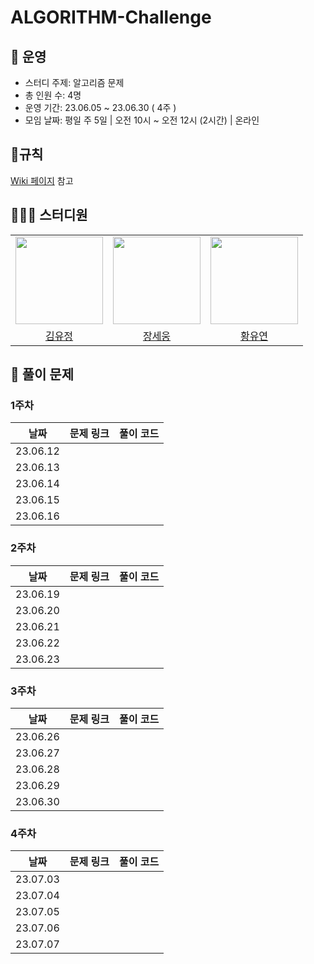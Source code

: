 # ALGORITHM-Challenge
## 👋 운영
- 스터디 주제: 알고리즘 문제
- 총 인원 수: 4명
- 운영 기간: 23.06.05 ~ 23.06.30 ( 4주 )
- 모임 날짜: 평일 주 5일 | 오전 10시 ~ 오전 12시 (2시간) | 온라인

## 📍규칙
[Wiki 페이지](https://github.com/CS-Challenge/ALGORITHM-Challenge/wiki/%EA%B7%9C%EC%B9%99) 참고

## 👩🏻‍💻 스터디원
<table>
    <tr>
        <td height="140px" align="center"><img src="https://avatars.githubusercontent.com/yujung7768903" width="140px" /></td>
        <td height="140px" align="center"><img src="https://avatars.githubusercontent.com/ssosee" width="140px" /></td>
        <td height="140px" align="center"><img src="https://avatars.githubusercontent.com/yoooyeon" width="140px" /></td>
    </tr>
    <tr>
        <td align="center">
          <a href="https://github.com/yujung7768903"> 김유정 </a>
        </td>
        <td align="center">
          <a href="https://github.com/ssosee"> 장세웅 </a>
        </td>
        <td align="center">
          <a href="https://github.com/yoooyeon"> 황유연 </a>
        </td>
    </tr>
</table>

## 📑 풀이 문제

### 1주차
<!-- 문제 링크 셀 데이터 형식: [문제 풀이 플랫폼 | 문제 이름](문제 링크) -->

| 날짜   | 문제 링크                                       | 풀이 코드 |
| ------ | -------------------------------------------- |--------|
| 23.06.12 |  ||
| 23.06.13 |  ||
| 23.06.14 |  ||
| 23.06.15 |  ||
| 23.06.16 |  ||


### 2주차

| 날짜   | 문제 링크                                       | 풀이 코드 |
| ------ | -------------------------------------------- |--------|
| 23.06.19 |  ||
| 23.06.20 |  ||
| 23.06.21 |  ||
| 23.06.22 |  ||
| 23.06.23 |  ||


### 3주차

| 날짜   | 문제 링크                                       | 풀이 코드 |
| ------ | -------------------------------------------- |--------|
| 23.06.26 |  ||
| 23.06.27 |  ||
| 23.06.28 |  ||
| 23.06.29 |  ||
| 23.06.30 |  ||


### 4주차

| 날짜   | 문제 링크                                       | 풀이 코드 |
| ------ | -------------------------------------------- |--------|
| 23.07.03 |  ||
| 23.07.04 |  ||
| 23.07.05 |  ||
| 23.07.06 |  ||
| 23.07.07 |  ||

